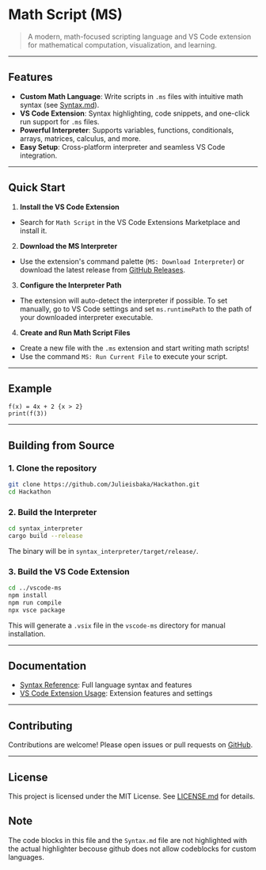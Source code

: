 
# Math Script (MS)

> A modern, math-focused scripting language and VS Code extension for mathematical computation, visualization, and learning.

---

## Features

- **Custom Math Language**: Write scripts in `.ms` files with intuitive math syntax (see [Syntax.md](./Syntax.md)).
- **VS Code Extension**: Syntax highlighting, code snippets, and one-click run support for `.ms` files.
- **Powerful Interpreter**: Supports variables, functions, conditionals, arrays, matrices, calculus, and more.
- **Easy Setup**: Cross-platform interpreter and seamless VS Code integration.

---

## Quick Start

1. **Install the VS Code Extension**

- Search for `Math Script` in the VS Code Extensions Marketplace and install it.

2. **Download the MS Interpreter**

- Use the extension's command palette (`MS: Download Interpreter`) or download the latest release from [GitHub Releases](https://github.com/Julieisbaka/Hackathon/releases).

3. **Configure the Interpreter Path**

- The extension will auto-detect the interpreter if possible. To set manually, go to VS Code settings and set `ms.runtimePath` to the path of your downloaded interpreter executable.

4. **Create and Run Math Script Files**

- Create a new file with the `.ms` extension and start writing math scripts!
- Use the command `MS: Run Current File` to execute your script.

---

## Example

```MS
f(x) = 4x + 2 {x > 2}
print(f(3))
```

---

## Building from Source

### 1. Clone the repository

```sh
git clone https://github.com/Julieisbaka/Hackathon.git
cd Hackathon
```

### 2. Build the Interpreter

```sh
cd syntax_interpreter
cargo build --release
```

The binary will be in `syntax_interpreter/target/release/`.

### 3. Build the VS Code Extension

```sh
cd ../vscode-ms
npm install
npm run compile
npx vsce package
```

This will generate a `.vsix` file in the `vscode-ms` directory for manual installation.

---

## Documentation

- [Syntax Reference](./Syntax.md): Full language syntax and features
- [VS Code Extension Usage](./vscode-ms/README.md): Extension features and settings

---

## Contributing

Contributions are welcome! Please open issues or pull requests on [GitHub](https://github.com/Julieisbaka/Hackathon).

---

## License

This project is licensed under the MIT License. See [LICENSE.md](./vscode-ms/LICENSE.md) for details.

## Note

The code blocks in this file and the `Syntax.md` file are not highlighted with the actual highlighter becouse github does not allow codeblocks for custom languages.
